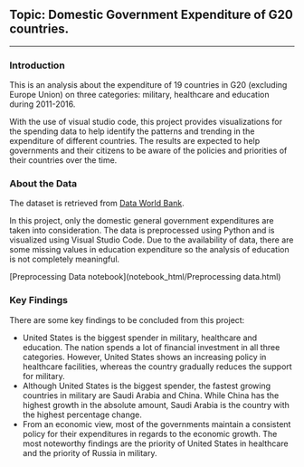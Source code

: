 ## Topic: Domestic Government Expenditure of G20 countries.

---
### Introduction

This is an analysis about the expenditure of 19 countries in G20 (excluding Europe Union) on three categories: military, healthcare and education during 2011-2016. 

With the use of visual studio code, this project provides visualizations for the spending data to help identify the patterns and trending in the expenditure of different countries. The results are expected to help governments and their citizens to be aware of the policies and priorities of their countries over the time.

### About the Data

The dataset is retrieved from [Data World Bank](https://data.worldbank.org/). 

In this project, only the domestic general government expenditures are taken into consideration. The data is preprocessed using Python and is visualized using Visual Studio Code. Due to the availability of data, there are some missing values in education expenditure so the analysis of education is not completely meaningful.

[Preprocessing Data notebook](notebook_html/Preprocessing data.html)

### Key Findings

There are some key findings to be concluded from this project:
* United States is the biggest spender in military, healthcare and education. The nation spends a lot of financial investment in all three categories. However, United States shows an increasing policy in healthcare facilities, whereas the country gradually reduces the support for military.
* Although United States is the biggest spender, the fastest growing countries in military are Saudi Arabia and China. While China has the highest growth in the absolute amount, Saudi Arabia is the country with the highest percentage change.
* From an economic view, most of the governments maintain a consistent policy for their expenditures in regards to the economic growth. The most noteworthy findings are the priority of United States in healthcare and the priority of Russia in military.



